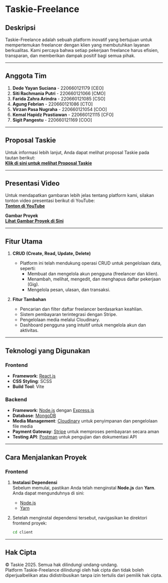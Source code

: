 # **Taskie-Freelance**

## **Deskripsi**
Taskie-Freelance adalah sebuah platform inovatif yang bertujuan untuk mempertemukan freelancer dengan klien yang membutuhkan layanan berkualitas. Kami percaya bahwa setiap pekerjaan freelance harus efisien, transparan, dan memberikan dampak positif bagi semua pihak.

---

## **Anggota Tim**
1. **Dede Yayan Suciana** - 220660121179  [CEO]  
2. **Siti Rachmania Putri** - 220660121066  [CMO]  
3. **Farida Zahra Arindra** - 220660121085  [CSO]  
4. **Agung Febrian** - 220660121086  [CTO]  
5. **Virzan Pasa Nugraha** - 220660121054 [COO]  
6. **Kemal Hapidz Prastiawan** - 220660121115 [CFO]  
7. **Sigit Pangestu** - 220660121169  [COO]  

---

## **Proposal Taskie**
Untuk informasi lebih lanjut, Anda dapat melihat proposal Taskie pada tautan berikut:  
[**Klik di sini untuk melihat Proposal Taskie**](https://docs.google.com/presentation/d/1GgsBE_lfOBdEVDXLBcdHSwo2RFa8I9j5F2x05ndMPMA/edit?usp=sharing)

---

## **Presentasi Video**
Untuk mendapatkan gambaran lebih jelas tentang platform kami, silakan tonton video presentasi berikut di YouTube:  
[**Tonton di YouTube**](https://youtu.be/nOBU8ISoBYg?si=Xus-AfXEfHn9nWZi)

**Gambar Proyek**  
[**Lihat Gambar Proyek di Sini**](https://drive.google.com/drive/folders/1_Aaw6tOksEDsNxBFVuX6gZ48oNaBybF3?usp=drive_link)

---

## **Fitur Utama**
1. **CRUD (Create, Read, Update, Delete)**  
   - Platform ini telah mendukung operasi CRUD untuk pengelolaan data, seperti:  
     - Membuat dan mengelola akun pengguna (freelancer dan klien).  
     - Menambah, melihat, mengedit, dan menghapus daftar pekerjaan (Gig).  
     - Mengelola pesan, ulasan, dan transaksi.  

2. **Fitur Tambahan**  
   - Pencarian dan filter daftar freelancer berdasarkan keahlian.  
   - Sistem pembayaran terintegrasi dengan Stripe.  
   - Pengelolaan media melalui Cloudinary.  
   - Dashboard pengguna yang intuitif untuk mengelola akun dan aktivitas.

---

## **Teknologi yang Digunakan**

### **Frontend**
- **Framework**: [React.js](https://reactjs.org/)  
- **CSS Styling**: SCSS  
- **Build Tool**: Vite  

### **Backend**
- **Framework**: [Node.js](https://nodejs.org/) dengan [Express.js](https://expressjs.com/)  
- **Database**: [MongoDB](https://www.mongodb.com/)  
- **Media Management**: [Cloudinary](https://cloudinary.com/) untuk penyimpanan dan pengelolaan file media  
- **Payment Gateway**: [Stripe](https://stripe.com/) untuk memproses pembayaran secara aman  
- **Testing API**: [Postman](https://www.postman.com/) untuk pengujian dan dokumentasi API  

---

## **Cara Menjalankan Proyek**

### **Frontend**

1. **Instalasi Dependensi**  
   Sebelum memulai, pastikan Anda telah menginstal **Node.js** dan **Yarn**. Anda dapat mengunduhnya di sini:  
   - [Node.js](https://nodejs.org/)
   - [Yarn](https://yarnpkg.com/)

2. Setelah menginstal dependensi tersebut, navigasikan ke direktori frontend proyek:  
   ```bash
   cd client
---

## **Hak Cipta**
© Taskie 2025. Semua hak dilindungi undang-undang.  
Platform Taskie-Freelance dilindungi oleh hak cipta dan tidak boleh diperjualbelikan atau didistribusikan tanpa izin tertulis dari pemilik hak cipta.

